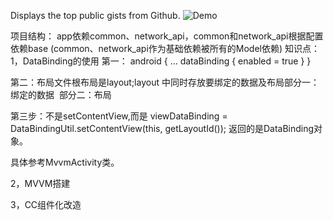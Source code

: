 Displays the top public gists from Github.
![Demo](http://i.giphy.com/3o7TKW0nrNSwdar7Ms.gif)

项目结构：
app依赖common、network_api，common和network_api根据配置依赖base
(common、network_api作为基础依赖被所有的Model依赖)
知识点：
1，DataBinding的使用
第一：
android {
    ...
    dataBinding {
        enabled = true
    }
}

第二：布局文件根布局是layout;layout 中同时存放要绑定的数据及布局
<layout xmlns:android="http://schemas.android.com/apk/res/android">
​  部分一：绑定的数据
    <data>
        <variable name="title" type="java.lang.String" />
    </data>
​
    部分二：布局
    <LinearLayout
        android:layout_width="match_parent"
        android:layout_height="match_parent"
        android:orientation="vertical">
        <TextView
            android:layout_width="wrap_content"
            android:layout_height="wrap_content"
            android:text="@{title}" />
    </LinearLayout>
</layout>

第三步：不是setContentView,而是 viewDataBinding = DataBindingUtil.setContentView(this, getLayoutId());
返回的是DataBinding对象。

具体参考MvvmActivity类。

2，MVVM搭建

3，CC组件化改造






